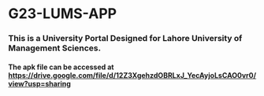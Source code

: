 # G23-LUMS-APP
### This is a University Portal Designed for Lahore University of Management Sciences.

#### The apk file can be accessed at https://drive.google.com/file/d/12Z3XgehzdOBRLxJ_YecAyjoLsCAO0vr0/view?usp=sharing
